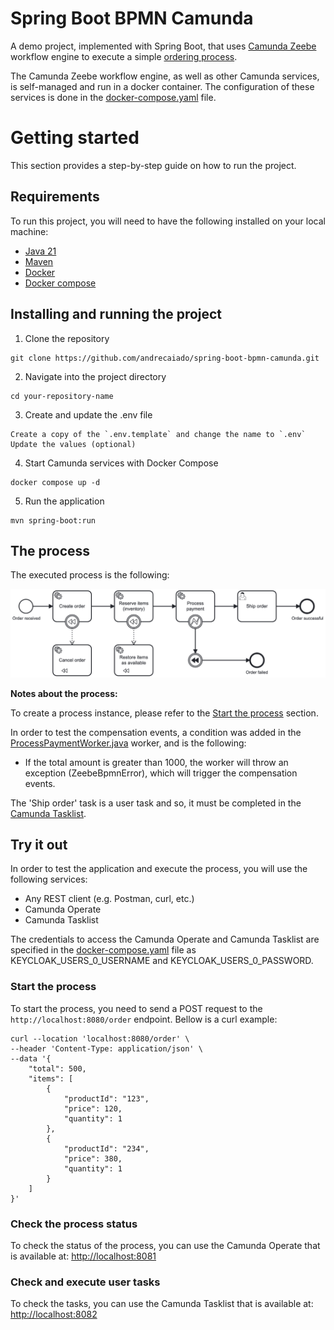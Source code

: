 # Spring Boot BPMN Camunda

A demo project, implemented with Spring Boot, that uses [Camunda Zeebe](https://camunda.com/platform/zeebe/) workflow engine to execute a simple [ordering process](#the-process).

The Camunda Zeebe workflow engine, as well as other Camunda services, is self-managed and run in a docker container. The configuration of these services is done in the [docker-compose.yaml](docker-compose.yaml) file.

# Getting started

This section provides a step-by-step guide on how to run the project.

## Requirements

To run this project, you will need to have the following installed on your local machine:
- [Java 21](https://www.oracle.com/java/technologies/downloads/#java21)
- [Maven](https://maven.apache.org/download.cgi)
- [Docker](https://docs.docker.com/engine/install/)
- [Docker compose](https://docs.docker.com/compose/install/)

## Installing and running the project

1. Clone the repository
```shell
git clone https://github.com/andrecaiado/spring-boot-bpmn-camunda.git
```

2. Navigate into the project directory
```shell
cd your-repository-name
```

3. Create and update the .env file
```text
Create a copy of the `.env.template` and change the name to `.env`
Update the values (optional)
````

4. Start Camunda services with Docker Compose
```shell
docker compose up -d
```

5. Run the application
```shell 
mvn spring-boot:run
```

## The process

The executed process is the following:

![process-order.png](src/main/resources/process-order.png)

**Notes about the process:**

To create a process instance, please refer to the [Start the process](#start-the-process) section.

In order to test the compensation events, a condition was added in the [ProcessPaymentWorker.java](src/main/java/com/example/springbootbpmncamunda/process/ProcessPaymentWorker.java) worker, and is the following:
- If the total amount is greater than 1000, the worker will throw an exception (ZeebeBpmnError), which will trigger the compensation events.

The 'Ship order' task is a user task and so, it must be completed in the [Camunda Tasklist](#check-and-execute-user-tasks).

## Try it out

In order to test the application and execute the process, you will use the following services:

- Any REST client (e.g. Postman, curl, etc.)
- Camunda Operate
- Camunda Tasklist

The credentials to access the Camunda Operate and Camunda Tasklist are specified in the [docker-compose.yaml](docker-compose.yaml) file as KEYCLOAK_USERS_0_USERNAME and KEYCLOAK_USERS_0_PASSWORD.

### Start the process

To start the process, you need to send a POST request to the `http://localhost:8080/order` endpoint. Bellow is a curl example:

```shell
curl --location 'localhost:8080/order' \
--header 'Content-Type: application/json' \
--data '{
    "total": 500,
    "items": [
        {
            "productId": "123",
            "price": 120,
            "quantity": 1
        },
        {
            "productId": "234",
            "price": 380,
            "quantity": 1
        }
    ]
}'
```

### Check the process status

To check the status of the process, you can use the Camunda Operate that is available at: [http://localhost:8081](http://localhost:8081)

### Check and execute user tasks

To check the tasks, you can use the Camunda Tasklist that is available at: [http://localhost:8082](http://localhost:8082)
